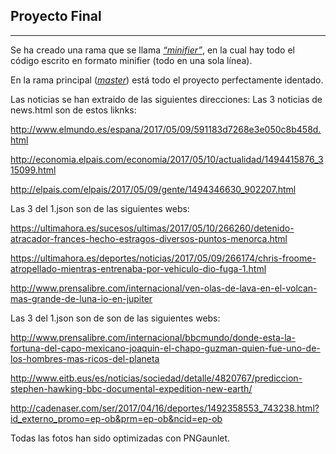 ## Proyecto Final

***
Se ha creado una rama que se llama [*“minifier”*](https://github.com/Fpocovi/ProyectoFinall/tree/minifier), en la cual hay todo el código escrito en formato minifier (todo en una sola línea).

En la rama principal ([*master*](https://github.com/Fpocovi/ProyectoFinal)) está todo el proyecto perfectamente identado.

Las noticias se han extraido de las siguientes direcciones:
Las 3 noticias de news.html son de estos liknks:

http://www.elmundo.es/espana/2017/05/09/591183d7268e3e050c8b458d.html

http://economia.elpais.com/economia/2017/05/10/actualidad/1494415876_315099.html

http://elpais.com/elpais/2017/05/09/gente/1494346630_902207.html

Las 3 del 1.json son de las siguientes webs:

https://ultimahora.es/sucesos/ultimas/2017/05/10/266260/detenido-atracador-frances-hecho-estragos-diversos-puntos-menorca.html

https://ultimahora.es/deportes/noticias/2017/05/09/266174/chris-froome-atropellado-mientras-entrenaba-por-vehiculo-dio-fuga-1.html

http://www.prensalibre.com/internacional/ven-olas-de-lava-en-el-volcan-mas-grande-de-luna-io-en-jupiter

Las 3 del 1.json son de son de las siguientes webs:

http://www.prensalibre.com/internacional/bbcmundo/donde-esta-la-fortuna-del-capo-mexicano-joaquin-el-chapo-guzman-quien-fue-uno-de-los-hombres-mas-ricos-del-planeta

http://www.eitb.eus/es/noticias/sociedad/detalle/4820767/prediccion-stephen-hawking-bbc-documental-expedition-new-earth/

http://cadenaser.com/ser/2017/04/16/deportes/1492358553_743238.html?id_externo_promo=ep-ob&prm=ep-ob&ncid=ep-ob

Todas las fotos han sido optimizadas con PNGaunlet.


